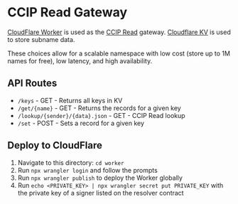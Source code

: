 # CCIP Read Gateway

[CloudFlare Worker](https://developers.cloudflare.com/workers/) is used as the [CCIP Read](https://eips.ethereum.org/EIPS/eip-3668) gateway. [Cloudflare KV](https://developers.cloudflare.com/workers/learning/how-kv-works/) is used to store subname data.

These choices allow for a scalable namespace with low cost (store up to 1M names for free), low latency, and high availability.

## API Routes

- `/keys` - GET - Returns all keys in KV
- `/get/{name}` - GET - Returns the records for a given key
- `/lookup/{sender}/{data}.json` - GET - CCIP Read lookup
- `/set` - POST - Sets a record for a given key

## Deploy to CloudFlare

1. Navigate to this directory: `cd worker`
2. Run `npx wrangler login` and follow the prompts
3. Run `npx wrangler publish` to deploy the Worker globally
4. Run `echo <PRIVATE_KEY> | npx wrangler secret put PRIVATE_KEY` with the private key of a signer listed on the resolver contract
